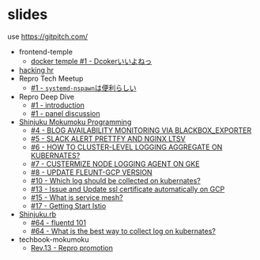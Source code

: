 # slides

use https://gitpitch.com/

- frontend-temple
  - [docker temple #1 - Dcokerいいよねっ](https://gitpitch.com/threetreeslight/slides/master?p=frontend-temple/docker_temple_1)
- [hacking hr](hacking-hr/hacking-hr)
- Repro Tech Meetup
  - [#1 - `systemd-nspawn`は便利らしい](https://gitpitch.com/threetreeslight/slides/master?p=repro-tech-meetup/1)
- Repro Deep Dive
  - [#1 - introduction](https://gitpitch.com/threetreeslight/slides/master?p=repro-deep-dive/1/introduction)
  - [#1 - panel discussion](https://gitpitch.com/threetreeslight/slides/master?p=repro-deep-dive/1/carrer-panel)
- [Shinjuku Mokumoku Programming](shinjuku-mokumoku/shinjuku-mokumoku)
  - [#4 - BLOG AVAILABILITY MONITORING VIA BLACKBOX_EXPORTER](https://gitpitch.com/threetreeslight/slides/master?p=shinjuku-mokumoku/4)
  - [#5 - SLACK ALERT PRETTFY AND NGINX LTSV](https://gitpitch.com/threetreeslight/slides/master?p=shinjuku-mokumoku/5)
  - [#6 - HOW TO CLUSTER-LEVEL LOGGING AGGREGATE ON KUBERNATES?](https://gitpitch.com/threetreeslight/slides/master?p=shinjuku-mokumoku/6)
  - [#7 - CUSTERMIZE NODE LOGGING AGENT ON GKE](https://gitpitch.com/threetreeslight/slides/master?p=shinjuku-mokumoku/7)
  - [#8 - UPDATE FLEUNT-GCP VERSION](https://gitpitch.com/threetreeslight/slides/master?p=shinjuku-mokumoku/8)
  - [#10 - Which log should be collected on kubernates?](https://gitpitch.com/threetreeslight/slides/master?p=shinjuku-mokumoku/10)
  - [#13 - Issue and Update ssl certificate automatically on GCP](https://gitpitch.com/threetreeslight/slides/master?p=shinjuku-mokumoku/13)
  - [#15 - What is service mesh?](https://gitpitch.com/threetreeslight/slides/master?p=shinjuku-mokumoku/15)
  - [#17 - Getting Start Istio](https://gitpitch.com/threetreeslight/slides/master?p=shinjuku-mokumoku/17)
- [Shinjuku.rb](shinjukurb/meetups)
  - [#64 - fluentd 101](https://gitpitch.com/threetreeslight/slides/master?p=shinjukurb/64/fluetnd-101)
  - [#64 - What is the best way to collect log on kubernates?](https://gitpitch.com/threetreeslight/slides/master?p=shinjukurb/64/kubernates-logging)
- techbook-mokumoku
  - [Rev.13 - Repro promotion](https://gitpitch.com/threetreeslight/slides/master?p=techbook-mokumoku)
